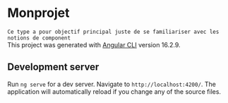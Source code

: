 # Monprojet
`Ce type a pour objectif principal juste de se familiariser avec les notions de component` <br>
This project was generated with [Angular CLI](https://github.com/angular/angular-cli) version 16.2.9.

## Development server

Run `ng serve` for a dev server. Navigate to `http://localhost:4200/`. The application will automatically reload if you change any of the source files.

